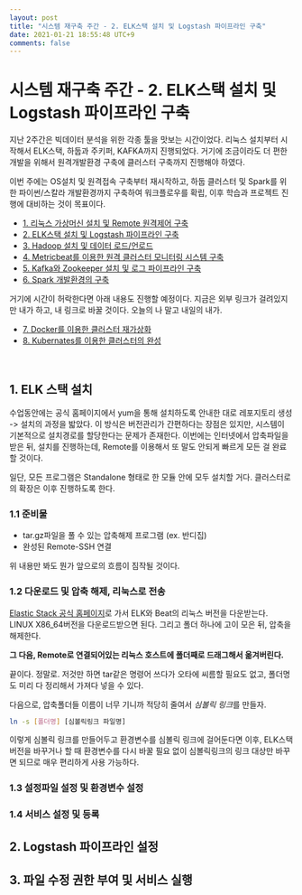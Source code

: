 ```yaml
---
layout: post
title: "시스템 재구축 주간 - 2. ELK스택 설치 및 Logstash 파이프라인 구축"
date: 2021-01-21 18:55:48 UTC+9
comments: false
---
```


# 시스템 재구축 주간 - 2. ELK스택 설치 및 Logstash 파이프라인 구축

지난 2주간은 빅데이터 분석을 위한 각종 툴을 맛보는 시간이었다. 리눅스 설치부터 시작해서 ELK스택, 하둡과 주키퍼, KAFKA까지 진행되었다. 거기에 조금이라도 더 편한 개발을 위해서 원격개발환경 구축에 클러스터 구축까지 진행해야 하였다.

이번 주에는 OS설치 및 원격접속 구축부터 재시작하고, 하둡 클러스터 및 Spark를 위한 파이썬/스칼라 개발환경까지 구축하여 워크플로우를 확립, 이후 학습과 프로젝트 진행에 대비하는 것이 목표이다.

 - [1. 리눅스 가상머신 설치 및 Remote 원격제어 구축](1_linux.md)
 - [2. ELK스택 설치 및 Logstash 파이프라인 구축](2_ELK.md)
 - [3. Hadoop 설치 및 데이터 로드/언로드](3_Hadoop.md)
 - [4. Metricbeat를 이용한 원격 클러스터 모니터링 시스템 구축](4_remote.md)
 - [5. Kafka와 Zookeeper 설치 및 로그 파이프라인 구축](5_kafka.md)
 - [6. Spark 개발환경의 구축](6_spark.md)

거기에 시간이 허락한다면 아래 내용도 진행할 예정이다. 지금은 외부 링크가 걸려있지만 내가 하고, 내 링크로 바꿀 것이다. 오늘의 나 말고 내일의 내가.
 - [7. Docker를 이용한 클러스터 재가상화](https://hadoop.apache.org/docs/current/hadoop-yarn/hadoop-yarn-site/DockerContainers.html)
 - [8. Kubernates를 이용한 클러스터의 완성](http://blog.madhukaraphatak.com/horizontal-scaling-k8s-part-1/)

<br>

 ## 1. ELK 스택 설치
 수업동안에는 공식 홈페이지에서 yum을 통해 설치하도록 안내한 대로 레포지토리 생성 -> 설치의 과정을 밟았다. 이 방식은 버전관리가 간편하다는 장점은 있지만, 시스템이 기본적으로 설치경로를 할당한다는 문제가 존재한다. 이번에는 인터넷에서 압축파일을 받은 뒤, 설치를 진행하는데, Remote를 이용해서 또 말도 안되게 빠르게 모든 걸 완료할 것이다.

 일단, 모든 프로그램은 Standalone 형태로 한 모듈 안에 모두 설치할 거다. 클러스터로의 확장은 이후 진행하도록 한다.

 ### 1.1 준비물

  - tar.gz파일을 풀 수 있는 압축해제 프로그램 (ex. 반디집)
  - 완성된 Remote-SSH 연결

위 내용만 봐도 뭔가 앞으로의 흐름이 짐작될 것이다. 


### 1.2 다운로드 및 압축 해제, 리눅스로 전송
[Elastic Stack 공식 홈페이지](https://www.elastic.co/kr/downloads/)로 가서 ELK와 Beat의 리눅스 버전을 다운받는다. LINUX X86_64버전을 다운로드받으면 된다. 그리고 폴더 하나에 고이 모은 뒤, 압축을 해제한다.

**그 다음, Remote로 연결되어있는 리눅스 호스트에 폴더째로 드래그해서 옮겨버린다.**

끝이다. 정말로. 저것만 하면 tar같은 명령어 쓰다가 오타에 씨름할 필요도 없고, 폴더명도 미리 다 정리해서 가져다 넣을 수 있다.

다음으로, 압축폴더들 이름이 너무 기니까 적당히 줄여서 *심볼릭 링크*를 만들자.
```sh
ln -s [폴더명] [심볼릭링크 파일명]
```
이렇게 심볼릭 링크를 만들어두고 환경변수를 심볼릭 링크에 걸어둔다면 이후, ELK스택 버전을 바꾸거나 할 때 환경변수를 다시 바꿀 필요 없이 심볼릭링크의 링크 대상만 바꾸면 되므로 매우 편리하게 사용 가능하다.

### 1.3 설정파일 설정 및 환경변수 설정

### 1.4 서비스 설정 및 등록

## 2. Logstash 파이프라인 설정

## 3. 파일 수정 권한 부여 및 서비스 실행